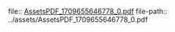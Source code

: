 file:: [AssetsPDF_1709655646778_0.pdf](../assets/AssetsPDF_1709655646778_0.pdf)
file-path:: ../assets/AssetsPDF_1709655646778_0.pdf
